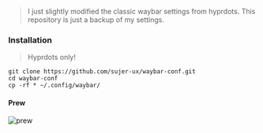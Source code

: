 >I just slightly modified the classic waybar settings from hyprdots.
>This repository is just a backup of my settings.

### Installation
> Hyprdots only!

```
git clone https://github.com/sujer-ux/waybar-conf.git
cd waybar-conf
cp -rf * ~/.config/waybar/
```
#### Prew
![prew](https://telegra.ph/file/3b1559bb55d09c692222f.png "prew")

